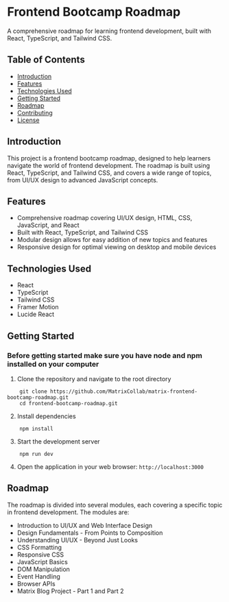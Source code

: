**Frontend Bootcamp Roadmap**
==========================

A comprehensive roadmap for learning frontend development, built with React, TypeScript, and Tailwind CSS.

**Table of Contents**
-----------------

* [Introduction](#introduction)
* [Features](#features)
* [Technologies Used](#technologies-used)
* [Getting Started](#getting-started)
* [Roadmap](#roadmap)
* [Contributing](#contributing)
* [License](#license)

**Introduction**
---------------

This project is a frontend bootcamp roadmap, designed to help learners navigate the world of frontend development. The roadmap is built using React, TypeScript, and Tailwind CSS, and covers a wide range of topics, from UI/UX design to advanced JavaScript concepts.

**Features**
------------

* Comprehensive roadmap covering UI/UX design, HTML, CSS, JavaScript, and React
* Built with React, TypeScript, and Tailwind CSS
* Modular design allows for easy addition of new topics and features
* Responsive design for optimal viewing on desktop and mobile devices

**Technologies Used**
--------------------

* React
* TypeScript
* Tailwind CSS
* Framer Motion
* Lucide React

**Getting Started**
-------------------

### Before getting started make sure you have node and npm installed on your computer

1. Clone the repository and navigate to the root directory
```
    git clone https://github.com/MatrixCollab/matrix-frontend-bootcamp-roadmap.git
    cd frontend-bootcamp-roadmap.git
```
2. Install dependencies 
```
    npm install
```
3. Start the development server

```
    npm run dev
```
4. Open the application in your web browser: `http://localhost:3000`

**Roadmap**
------------

The roadmap is divided into several modules, each covering a specific topic in frontend development. The modules are:

* Introduction to UI/UX and Web Interface Design
* Design Fundamentals - From Points to Composition
* Understanding UI/UX - Beyond Just Looks
* CSS Formatting
* Responsive CSS
* JavaScript Basics
* DOM Manipulation
* Event Handling
* Browser APIs
* Matrix Blog Project - Part 1 and Part 2

